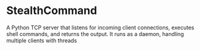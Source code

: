 # StealthCommand
A Python TCP server that listens for incoming client connections, executes shell commands, and returns the output. It runs as a daemon, handling multiple clients with threads
